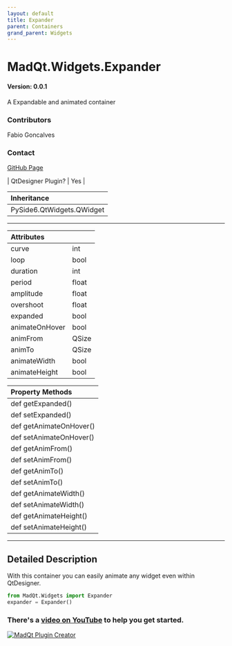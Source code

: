 ```yaml
---
layout: default
title: Expander
parent: Containers
grand_parent: Widgets
---
```


# MadQt.Widgets.Expander
#### Version: 0.0.1
A Expandable and animated container

### Contributors
Fabio Goncalves

### Contact
[GitHub Page](https://github.com/MadPonyInteractive)

| QtDesigner Plugin? | Yes |

| Inheritance                   |
|:------------------------------|
| PySide6.QtWidgets.QWidget |

***

| Attributes    |      |
|:--------------|:-----|
| curve         | int  |
| loop          | bool |
| duration      | int  |
| period        | float|
| amplitude     | float|
| overshoot     | float|
| expanded      | bool |
| animateOnHover| bool |
| animFrom      | QSize|
| animTo        | QSize|
| animateWidth  | bool |
| animateHeight | bool |

| Property Methods |
|:----------|
|def getExpanded()|
|def setExpanded()|
|def getAnimateOnHover()|
|def setAnimateOnHover()|
|def getAnimFrom()|
|def setAnimFrom()|
|def getAnimTo()|
|def setAnimTo()|
|def getAnimateWidth()|
|def setAnimateWidth()|
|def getAnimateHeight()|
|def setAnimateHeight()|

***

## Detailed Description
With this container you can easily animate any widget even within QtDesigner.

```python
from MadQt.Widgets import Expander
expander = Expander()

```

### There's a [video on YouTube](https://www.youtube.com/watch?v=tbCJ9UkSh7k) to help you get started.
[![MadQt Plugin Creator](https://img.youtube.com/vi/tbCJ9UkSh7k/0.jpg)](https://www.youtube.com/watch?v=tbCJ9UkSh7k)
